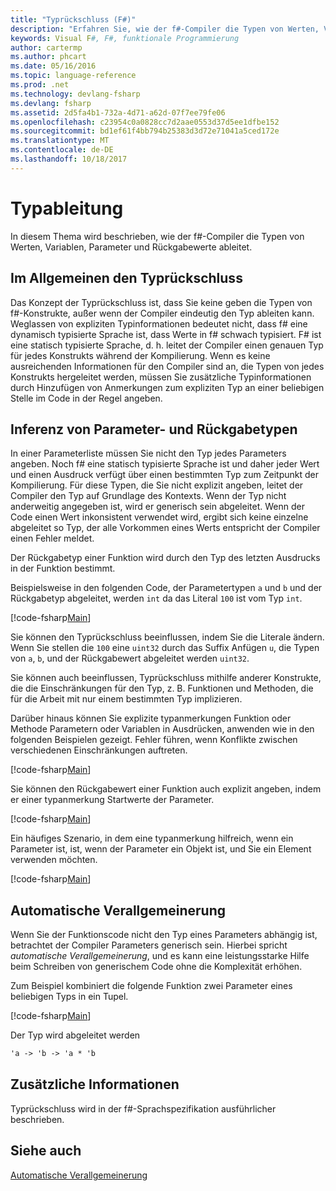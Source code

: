 ```yaml
---
title: "Typrückschluss (F#)"
description: "Erfahren Sie, wie der f#-Compiler die Typen von Werten, Variablen, Parameter und Rückgabewerte ableitet."
keywords: Visual F#, F#, funktionale Programmierung
author: cartermp
ms.author: phcart
ms.date: 05/16/2016
ms.topic: language-reference
ms.prod: .net
ms.technology: devlang-fsharp
ms.devlang: fsharp
ms.assetid: 2d5fa4b1-732a-4d71-a62d-07f7ee79fe06
ms.openlocfilehash: c23954c0a0828cc7d2aae0553d37d5ee1dfbe152
ms.sourcegitcommit: bd1ef61f4bb794b25383d3d72e71041a5ced172e
ms.translationtype: MT
ms.contentlocale: de-DE
ms.lasthandoff: 10/18/2017
---
```

# <a name="type-inference"></a>Typableitung

In diesem Thema wird beschrieben, wie der f#-Compiler die Typen von Werten, Variablen, Parameter und Rückgabewerte ableitet.

## <a name="type-inference-in-general"></a>Im Allgemeinen den Typrückschluss
Das Konzept der Typrückschluss ist, dass Sie keine geben die Typen von f#-Konstrukte, außer wenn der Compiler eindeutig den Typ ableiten kann. Weglassen von expliziten Typinformationen bedeutet nicht, dass f# eine dynamisch typisierte Sprache ist, dass Werte in f# schwach typisiert. F# ist eine statisch typisierte Sprache, d. h. leitet der Compiler einen genauen Typ für jedes Konstrukts während der Kompilierung. Wenn es keine ausreichenden Informationen für den Compiler sind an, die Typen von jedes Konstrukts hergeleitet werden, müssen Sie zusätzliche Typinformationen durch Hinzufügen von Anmerkungen zum expliziten Typ an einer beliebigen Stelle im Code in der Regel angeben.


## <a name="inference-of-parameter-and-return-types"></a>Inferenz von Parameter- und Rückgabetypen
In einer Parameterliste müssen Sie nicht den Typ jedes Parameters angeben. Noch f# eine statisch typisierte Sprache ist und daher jeder Wert und einen Ausdruck verfügt über einen bestimmten Typ zum Zeitpunkt der Kompilierung. Für diese Typen, die Sie nicht explizit angeben, leitet der Compiler den Typ auf Grundlage des Kontexts. Wenn der Typ nicht anderweitig angegeben ist, wird er generisch sein abgeleitet. Wenn der Code einen Wert inkonsistent verwendet wird, ergibt sich keine einzelne abgeleitet so Typ, der alle Vorkommen eines Werts entspricht der Compiler einen Fehler meldet.

Der Rückgabetyp einer Funktion wird durch den Typ des letzten Ausdrucks in der Funktion bestimmt.

Beispielsweise in den folgenden Code, der Parametertypen `a` und `b` und der Rückgabetyp abgeleitet, werden `int` da das Literal `100` ist vom Typ `int`.

[!code-fsharp[Main](../../../samples/snippets/fsharp/lang-ref-3/snippet301.fs)]

Sie können den Typrückschluss beeinflussen, indem Sie die Literale ändern. Wenn Sie stellen die `100` eine `uint32` durch das Suffix Anfügen `u`, die Typen von `a`, `b`, und der Rückgabewert abgeleitet werden `uint32`.

Sie können auch beeinflussen, Typrückschluss mithilfe anderer Konstrukte, die die Einschränkungen für den Typ, z. B. Funktionen und Methoden, die für die Arbeit mit nur einem bestimmten Typ implizieren.

Darüber hinaus können Sie explizite typanmerkungen Funktion oder Methode Parametern oder Variablen in Ausdrücken, anwenden wie in den folgenden Beispielen gezeigt. Fehler führen, wenn Konflikte zwischen verschiedenen Einschränkungen auftreten.

[!code-fsharp[Main](../../../samples/snippets/fsharp/lang-ref-3/snippet302.fs)]

Sie können den Rückgabewert einer Funktion auch explizit angeben, indem er einer typanmerkung Startwerte der Parameter.

[!code-fsharp[Main](../../../samples/snippets/fsharp/lang-ref-3/snippet303.fs)]

Ein häufiges Szenario, in dem eine typanmerkung hilfreich, wenn ein Parameter ist, ist, wenn der Parameter ein Objekt ist, und Sie ein Element verwenden möchten.

[!code-fsharp[Main](../../../samples/snippets/fsharp/lang-ref-3/snippet304.fs)]
    
## <a name="automatic-generalization"></a>Automatische Verallgemeinerung
Wenn Sie der Funktionscode nicht den Typ eines Parameters abhängig ist, betrachtet der Compiler Parameters generisch sein. Hierbei spricht *automatische Verallgemeinerung*, und es kann eine leistungsstarke Hilfe beim Schreiben von generischem Code ohne die Komplexität erhöhen.

Zum Beispiel kombiniert die folgende Funktion zwei Parameter eines beliebigen Typs in ein Tupel.

[!code-fsharp[Main](../../../samples/snippets/fsharp/lang-ref-3/snippet305.fs)]

Der Typ wird abgeleitet werden

```fsharp
'a -> 'b -> 'a * 'b
```

## <a name="additional-information"></a>Zusätzliche Informationen
Typrückschluss wird in der f#-Sprachspezifikation ausführlicher beschrieben.


## <a name="see-also"></a>Siehe auch
[Automatische Verallgemeinerung](generics/automatic-generalization.md)
